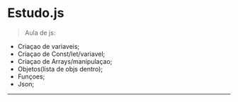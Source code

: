 # Estudo.js
> Aula de js:

- Criaçao de variaveis;
- Criaçao de Const/let/variavel;
- Criaçao de Arrays/manipulaçao;
- Objetos(lista de objs dentro);
- Funçoes;
- Json;

____________________________________

